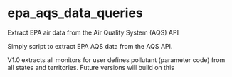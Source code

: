 # epa_aqs_data_queries
Extract EPA air data from the Air Quality System (AQS) API

Simply script to extract EPA AQS data from the AQS API.

V1.0 extracts all monitors for user defines pollutant (parameter code) from all states and territories.
Future versions will build on this
